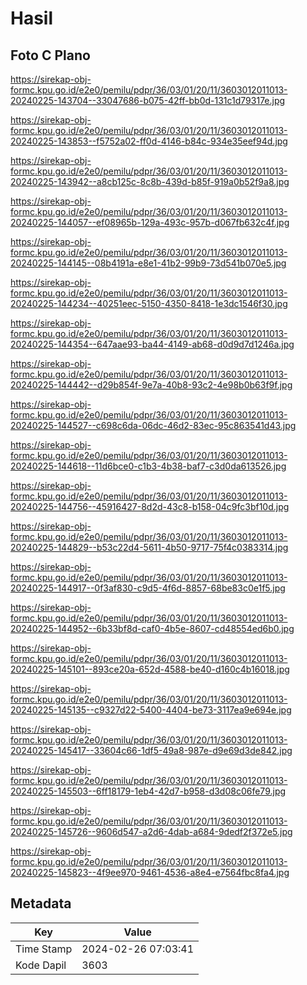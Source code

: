 # Hasil

## Foto C Plano

https://sirekap-obj-formc.kpu.go.id/e2e0/pemilu/pdpr/36/03/01/20/11/3603012011013-20240225-143704--33047686-b075-42ff-bb0d-131c1d79317e.jpg

https://sirekap-obj-formc.kpu.go.id/e2e0/pemilu/pdpr/36/03/01/20/11/3603012011013-20240225-143853--f5752a02-ff0d-4146-b84c-934e35eef94d.jpg

https://sirekap-obj-formc.kpu.go.id/e2e0/pemilu/pdpr/36/03/01/20/11/3603012011013-20240225-143942--a8cb125c-8c8b-439d-b85f-919a0b52f9a8.jpg

https://sirekap-obj-formc.kpu.go.id/e2e0/pemilu/pdpr/36/03/01/20/11/3603012011013-20240225-144057--ef08965b-129a-493c-957b-d067fb632c4f.jpg

https://sirekap-obj-formc.kpu.go.id/e2e0/pemilu/pdpr/36/03/01/20/11/3603012011013-20240225-144145--08b4191a-e8e1-41b2-99b9-73d541b070e5.jpg

https://sirekap-obj-formc.kpu.go.id/e2e0/pemilu/pdpr/36/03/01/20/11/3603012011013-20240225-144234--40251eec-5150-4350-8418-1e3dc1546f30.jpg

https://sirekap-obj-formc.kpu.go.id/e2e0/pemilu/pdpr/36/03/01/20/11/3603012011013-20240225-144354--647aae93-ba44-4149-ab68-d0d9d7d1246a.jpg

https://sirekap-obj-formc.kpu.go.id/e2e0/pemilu/pdpr/36/03/01/20/11/3603012011013-20240225-144442--d29b854f-9e7a-40b8-93c2-4e98b0b63f9f.jpg

https://sirekap-obj-formc.kpu.go.id/e2e0/pemilu/pdpr/36/03/01/20/11/3603012011013-20240225-144527--c698c6da-06dc-46d2-83ec-95c863541d43.jpg

https://sirekap-obj-formc.kpu.go.id/e2e0/pemilu/pdpr/36/03/01/20/11/3603012011013-20240225-144618--11d6bce0-c1b3-4b38-baf7-c3d0da613526.jpg

https://sirekap-obj-formc.kpu.go.id/e2e0/pemilu/pdpr/36/03/01/20/11/3603012011013-20240225-144756--45916427-8d2d-43c8-b158-04c9fc3bf10d.jpg

https://sirekap-obj-formc.kpu.go.id/e2e0/pemilu/pdpr/36/03/01/20/11/3603012011013-20240225-144829--b53c22d4-5611-4b50-9717-75f4c0383314.jpg

https://sirekap-obj-formc.kpu.go.id/e2e0/pemilu/pdpr/36/03/01/20/11/3603012011013-20240225-144917--0f3af830-c9d5-4f6d-8857-68be83c0e1f5.jpg

https://sirekap-obj-formc.kpu.go.id/e2e0/pemilu/pdpr/36/03/01/20/11/3603012011013-20240225-144952--6b33bf8d-caf0-4b5e-8607-cd48554ed6b0.jpg

https://sirekap-obj-formc.kpu.go.id/e2e0/pemilu/pdpr/36/03/01/20/11/3603012011013-20240225-145101--893ce20a-652d-4588-be40-d160c4b16018.jpg

https://sirekap-obj-formc.kpu.go.id/e2e0/pemilu/pdpr/36/03/01/20/11/3603012011013-20240225-145135--c9327d22-5400-4404-be73-3117ea9e694e.jpg

https://sirekap-obj-formc.kpu.go.id/e2e0/pemilu/pdpr/36/03/01/20/11/3603012011013-20240225-145417--33604c66-1df5-49a8-987e-d9e69d3de842.jpg

https://sirekap-obj-formc.kpu.go.id/e2e0/pemilu/pdpr/36/03/01/20/11/3603012011013-20240225-145503--6ff18179-1eb4-42d7-b958-d3d08c06fe79.jpg

https://sirekap-obj-formc.kpu.go.id/e2e0/pemilu/pdpr/36/03/01/20/11/3603012011013-20240225-145726--9606d547-a2d6-4dab-a684-9dedf2f372e5.jpg

https://sirekap-obj-formc.kpu.go.id/e2e0/pemilu/pdpr/36/03/01/20/11/3603012011013-20240225-145823--4f9ee970-9461-4536-a8e4-e7564fbc8fa4.jpg


## Metadata

| Key        | Value               |
| ---------- | ------------------- |
| Time Stamp | 2024-02-26 07:03:41 |
| Kode Dapil | 3603                |



